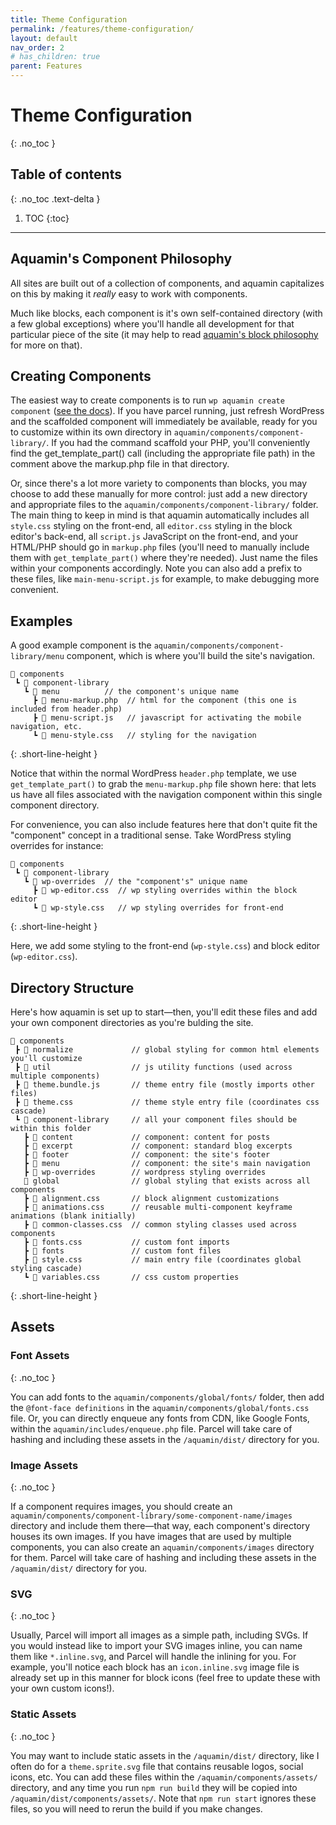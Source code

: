 ```yaml
---
title: Theme Configuration
permalink: /features/theme-configuration/
layout: default
nav_order: 2
# has_children: true
parent: Features
---
```


# Theme Configuration
{: .no_toc }

## Table of contents
{: .no_toc .text-delta }

1. TOC
{:toc}

---

## Aquamin's Component Philosophy
All sites are built out of a collection of components, and aquamin capitalizes on this by making it _really_ easy to work with components.

Much like blocks, each component is it's own self-contained directory (with a few global exceptions) where you'll handle all development for that particular piece of the site (it may help to read [aquamin's block philosophy](/aquamin/features/block-configuration/#aquamins-block-philosophy) for more on that).

## Creating Components

The easiest way to create components is to run `wp aquamin create component` ([see the docs](/aquamin/features/wp-cli/#wp-aquamin-create-component)). If you have parcel running, just refresh WordPress and the scaffolded component will immediately be available, ready for you to customize within its own directory in `aquamin/components/component-library/`. If you had the command scaffold your PHP, you'll conveniently find the get_template_part() call (including the appropriate file path) in the comment above the markup.php file in that directory.

Or, since there's a lot more variety to components than blocks, you may choose to add these manually for more control: just add a new directory and appropriate files to the `aquamin/components/component-library/` folder. The main thing to keep in mind is that aquamin automatically includes all `style.css` styling on the front-end, all `editor.css` styling in the block editor's back-end, all `script.js` JavaScript on the front-end, and your HTML/PHP should go in `markup.php` files (you'll need to manually include them with `get_template_part()` where they're needed). Just name the files within your components accordingly. Note you can also add a prefix to these files, like `main-menu-script.js` for example, to make debugging more convenient.

## Examples

A good example component is the `aquamin/components/component-library/menu` component, which is where you'll build the site's navigation.

```
📂 components
 ┗ 📂 component-library
   ┗ 📂 menu          // the component's unique name
     ┣ 📄 menu-markup.php  // html for the component (this one is included from header.php) 
     ┣ 📄 menu-script.js   // javascript for activating the mobile navigation, etc.
     ┗ 📄 menu-style.css   // styling for the navigation
```
{: .short-line-height }

Notice that within the normal WordPress `header.php` template, we use `get_template_part()` to grab the `menu-markup.php` file shown here: that lets us have all files associated with the navigation component within this single component directory.

For convenience, you can also include features here that don't quite fit the "component" concept in a traditional sense. Take WordPress styling overrides for instance:

```
📂 components
 ┗ 📂 component-library
   ┗ 📂 wp-overrides  // the "component's" unique name
     ┣ 📄 wp-editor.css  // wp styling overrides within the block editor
     ┗ 📄 wp-style.css   // wp styling overrides for front-end
```
{: .short-line-height }

Here, we add some styling to the front-end (`wp-style.css`) and block editor (`wp-editor.css`).

## Directory Structure

Here's how aquamin is set up to start—then, you'll edit these files and add your own component directories as you're bulding the site.

```
📂 components
 ┣ 📂 normalize             // global styling for common html elements you'll customize
 ┣ 📂 util                  // js utility functions (used across multiple components)
 ┣ 📄 theme.bundle.js       // theme entry file (mostly imports other files)
 ┣ 📄 theme.css             // theme style entry file (coordinates css cascade)
 ┗ 📂 component-library     // all your component files should be within this folder
   ┣ 📂 content             // component: content for posts
   ┣ 📂 excerpt             // component: standard blog excerpts
   ┣ 📂 footer              // component: the site's footer
   ┣ 📂 menu                // component: the site's main navigation
   ┣ 📂 wp-overrides        // wordpress styling overrides
   📂 global                // global styling that exists across all components
   ┣ 📄 alignment.css       // block alignment customizations
   ┣ 📄 animations.css      // reusable multi-component keyframe animations (blank initially)
   ┣ 📄 common-classes.css  // common styling classes used across components
   ┣ 📄 fonts.css           // custom font imports
   ┣ 📂 fonts               // custom font files
   ┣ 📄 style.css           // main entry file (coordinates global styling cascade)
   ┗ 📄 variables.css       // css custom properties
```
{: .short-line-height }

## Assets

### Font Assets
{: .no_toc }

You can add fonts to the `aquamin/components/global/fonts/` folder, then add the `@font-face definitions` in the `aquamin/components/global/fonts.css` file. Or, you can directly enqueue any fonts from CDN, like Google Fonts, within the `aquamin/includes/enqueue.php` file. Parcel will take care of hashing and including these assets in the `/aquamin/dist/` directory for you.

### Image Assets
{: .no_toc }

If a component requires images, you should create an `aquamin/components/component-library/some-component-name/images` directory and include them there—that way, each component's directory houses its own images. If you have images that are used by multiple components, you can also create an `aquamin/components/images` directory for them. Parcel will take care of hashing and including these assets in the `/aquamin/dist/` directory for you.

### SVG
{: .no_toc }

Usually, Parcel will import all images as a simple path, including SVGs. If you would instead like to import your SVG images inline, you can name them like `*.inline.svg`, and Parcel will handle the inlining for you. For example, you'll notice each block has an `icon.inline.svg` image file is already set up in this manner for block icons (feel free to update these with your own custom icons!).

### Static Assets
{: .no_toc }

You may want to include static assets in the `/aquamin/dist/` directory, like I often do for a `theme.sprite.svg` file that contains reusable logos, social icons, etc. You can add these files within the `/aquamin/components/assets/` directory, and any time you run `npm run build` they will be copied into `/aquamin/dist/components/assets/`. Note that `npm run start` ignores these files, so you will need to rerun the build if you make changes.